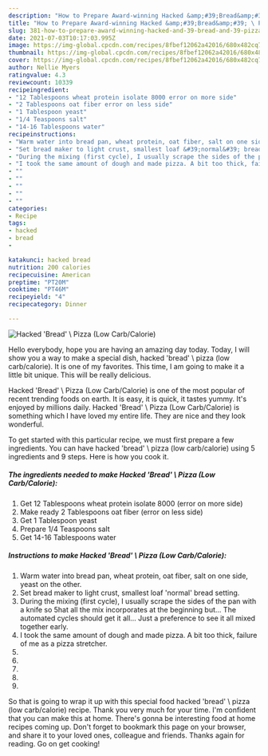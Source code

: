 ```yaml
---
description: "How to Prepare Award-winning Hacked &amp;#39;Bread&amp;#39; \ Pizza (Low Carb/Calorie)"
title: "How to Prepare Award-winning Hacked &amp;#39;Bread&amp;#39; \ Pizza (Low Carb/Calorie)"
slug: 381-how-to-prepare-award-winning-hacked-and-39-bread-and-39-pizza-low-carb-calorie
date: 2021-07-03T10:17:03.995Z
image: https://img-global.cpcdn.com/recipes/8fbef12062a42016/680x482cq70/hacked-bread-pizza-low-carbcalorie-recipe-main-photo.jpg
thumbnail: https://img-global.cpcdn.com/recipes/8fbef12062a42016/680x482cq70/hacked-bread-pizza-low-carbcalorie-recipe-main-photo.jpg
cover: https://img-global.cpcdn.com/recipes/8fbef12062a42016/680x482cq70/hacked-bread-pizza-low-carbcalorie-recipe-main-photo.jpg
author: Nellie Myers
ratingvalue: 4.3
reviewcount: 10339
recipeingredient:
- "12 Tablespoons wheat protein isolate 8000 error on more side"
- "2 Tablespoons oat fiber error on less side"
- "1 Tablespoon yeast"
- "1/4 Teaspoons salt"
- "14-16 Tablespoons water"
recipeinstructions:
- "Warm water into bread pan, wheat protein, oat fiber, salt on one side, yeast on the other."
- "Set bread maker to light crust, smallest loaf &#39;normal&#39; bread setting."
- "During the mixing (first cycle), I usually scrape the sides of the pan with a knife so 5hat all the mix incorporates at the beginning but... The automated cycles should get it all... Just a preference to see it all mixed together early."
- "I took the same amount of dough and made pizza. A bit too thick, failure of me as a pizza stretcher."
- ""
- ""
- ""
- ""
- ""
categories:
- Recipe
tags:
- hacked
- bread
- 

katakunci: hacked bread  
nutrition: 200 calories
recipecuisine: American
preptime: "PT20M"
cooktime: "PT46M"
recipeyield: "4"
recipecategory: Dinner

---
```



![Hacked &#39;Bread&#39; \ Pizza (Low Carb/Calorie)](https://img-global.cpcdn.com/recipes/8fbef12062a42016/680x482cq70/hacked-bread-pizza-low-carbcalorie-recipe-main-photo.jpg)

Hello everybody, hope you are having an amazing day today. Today, I will show you a way to make a special dish, hacked &#39;bread&#39; \ pizza (low carb/calorie). It is one of my favorites. This time, I am going to make it a little bit unique. This will be really delicious.

Hacked &#39;Bread&#39; \ Pizza (Low Carb/Calorie) is one of the most popular of recent trending foods on earth. It is easy, it is quick, it tastes yummy. It's enjoyed by millions daily. Hacked &#39;Bread&#39; \ Pizza (Low Carb/Calorie) is something which I have loved my entire life. They are nice and they look wonderful.




To get started with this particular recipe, we must first prepare a few ingredients. You can have hacked &#39;bread&#39; \ pizza (low carb/calorie) using 5 ingredients and 9 steps. Here is how you cook it.

<!--inarticleads1-->

##### The ingredients needed to make Hacked &#39;Bread&#39; \ Pizza (Low Carb/Calorie):

1. Get 12 Tablespoons wheat protein isolate 8000 (error on more side)
1. Make ready 2 Tablespoons oat fiber (error on less side)
1. Get 1 Tablespoon yeast
1. Prepare 1/4 Teaspoons salt
1. Get 14-16 Tablespoons water




<!--inarticleads2-->

##### Instructions to make Hacked &#39;Bread&#39; \ Pizza (Low Carb/Calorie):

1. Warm water into bread pan, wheat protein, oat fiber, salt on one side, yeast on the other.
1. Set bread maker to light crust, smallest loaf &#39;normal&#39; bread setting.
1. During the mixing (first cycle), I usually scrape the sides of the pan with a knife so 5hat all the mix incorporates at the beginning but... The automated cycles should get it all... Just a preference to see it all mixed together early.
1. I took the same amount of dough and made pizza. A bit too thick, failure of me as a pizza stretcher.
1. 
1. 
1. 
1. 
1. 




So that is going to wrap it up with this special food hacked &#39;bread&#39; \ pizza (low carb/calorie) recipe. Thank you very much for your time. I'm confident that you can make this at home. There's gonna be interesting food at home recipes coming up. Don't forget to bookmark this page on your browser, and share it to your loved ones, colleague and friends. Thanks again for reading. Go on get cooking!
